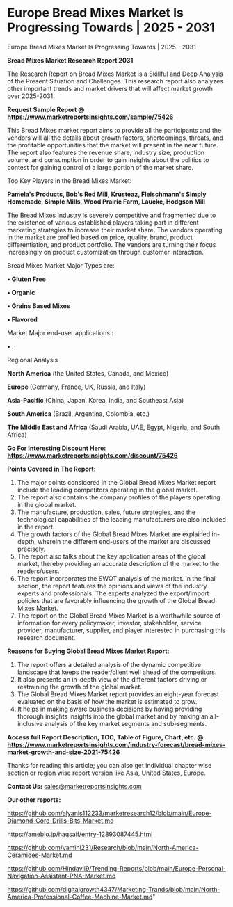 # Europe Bread Mixes Market Is Progressing Towards | 2025 - 2031
 Europe Bread Mixes Market Is Progressing Towards | 2025 - 2031

<strong>Bread Mixes Market Research Report 2031</strong>

The Research Report on Bread Mixes Market is a Skillful and Deep Analysis of the Present Situation and Challenges. This research report also analyzes other important trends and market drivers that will affect market growth over 2025-2031.

<strong>Request Sample Report @ <a href=https://www.marketreportsinsights.com/sample/75426>https://www.marketreportsinsights.com/sample/75426</a></strong>

This Bread Mixes market report aims to provide all the participants and the vendors will all the details about growth factors, shortcomings, threats, and the profitable opportunities that the market will present in the near future. The report also features the revenue share, industry size, production volume, and consumption in order to gain insights about the politics to contest for gaining control of a large portion of the market share.

Top Key Players in the Bread Mixes Market:

<strong>Pamela&#39;s Products, Bob&#39;s Red Mill, Krusteaz, Fleischmann&#39;s Simply Homemade, Simple Mills, Wood Prairie Farm, Laucke, Hodgson Mill</strong>

The Bread Mixes Industry is severely competitive and fragmented due to the existence of various established players taking part in different marketing strategies to increase their market share. The vendors operating in the market are profiled based on price, quality, brand, product differentiation, and product portfolio. The vendors are turning their focus increasingly on product customization through customer interaction.

Bread Mixes Market Major Types are:

<strong>• Gluten Free

• Organic

• Grains Based Mixes

• Flavored</strong>

Market Major end-user applications :

<strong>• .</strong>

Regional Analysis

</u><strong><b>North America</b></strong> (the United States, Canada, and Mexico)

<strong><b>Europe </b></strong>(Germany, France, UK, Russia, and Italy)

<strong><b>Asia-Pacific</b></strong> (China, Japan, Korea, India, and Southeast Asia)

<strong><b>South America</b></strong> (Brazil, Argentina, Colombia, etc.)

<strong><b>The Middle East and Africa</b></strong> (Saudi Arabia, UAE, Egypt, Nigeria, and South Africa)

<strong>Go For Interesting Discount Here: <a href=https://www.marketreportsinsights.com/discount/75426>https://www.marketreportsinsights.com/discount/75426</a></strong>

<strong>Points Covered in The Report:</strong>
<ol>
  <li>The major points considered in the Global Bread Mixes Market report include the leading competitors operating in the global market.</li>
  <li>The report also contains the company profiles of the players operating in the global market.</li>
  <li>The manufacture, production, sales, future strategies, and the technological capabilities of the leading manufacturers are also included in the report.</li>
  <li>The growth factors of the Global Bread Mixes Market are explained in-depth, wherein the different end-users of the market are discussed precisely.</li>
  <li>The report also talks about the key application areas of the global market, thereby providing an accurate description of the market to the readers/users.</li>
  <li>The report incorporates the SWOT analysis of the market. In the final section, the report features the opinions and views of the industry experts and professionals. The experts analyzed the export/import policies that are favorably influencing the growth of the Global Bread Mixes Market.</li>
  <li>The report on the Global Bread Mixes Market is a worthwhile source of information for every policymaker, investor, stakeholder, service provider, manufacturer, supplier, and player interested in purchasing this research document.</li>
</ol>
<strong>Reasons for Buying Global Bread Mixes Market Report:</strong>

<ol>
  <li>The report offers a detailed analysis of the dynamic competitive landscape that keeps the reader/client well ahead of the competitors.</li>
  <li>It also presents an in-depth view of the different factors driving or restraining the growth of the global market.</li>
  <li>The Global Bread Mixes Market report provides an eight-year forecast evaluated on the basis of how the market is estimated to grow.</li>
  <li>It helps in making aware business decisions by having providing thorough insights insights into the global market and by making an all-inclusive analysis of the key market segments and sub-segments.</li>
</ol>
<strong>Access full Report Description, TOC, Table of Figure, Chart, etc. @ <a href=https://www.marketreportsinsights.com/industry-forecast/bread-mixes-market-growth-and-size-2021-75426>https://www.marketreportsinsights.com/industry-forecast/bread-mixes-market-growth-and-size-2021-75426</a></strong>


Thanks for reading this article; you can also get individual chapter wise section or region wise report version like Asia, United States, Europe.

<strong>Contact Us:</strong>
sales@marketreportsinsights.com

<strong>Our other reports:</strong>

<a href=https://github.com/alyanis112233/marketresearch12/blob/main/Europe-Diamond-Core-Drills-Bits-Market.md>https://github.com/alyanis112233/marketresearch12/blob/main/Europe-Diamond-Core-Drills-Bits-Market.md</a>

<a href=https://ameblo.jp/haqsaif/entry-12893087445.html>https://ameblo.jp/haqsaif/entry-12893087445.html</a>

<a href=https://github.com/yamini231/Research/blob/main/North-America-Ceramides-Market.md>https://github.com/yamini231/Research/blob/main/North-America-Ceramides-Market.md</a>

<a href=https://github.com/Hindavii9/Trending-Reports/blob/main/Europe-Personal-Navigation-Assistant-PNA-Market.md>https://github.com/Hindavii9/Trending-Reports/blob/main/Europe-Personal-Navigation-Assistant-PNA-Market.md</a>

<a href=https://github.com/digitalgrowth4347/Marketing-Trands/blob/main/North-America-Professional-Coffee-Machine-Market.md>https://github.com/digitalgrowth4347/Marketing-Trands/blob/main/North-America-Professional-Coffee-Machine-Market.md</a>"
